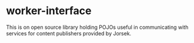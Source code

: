 # worker-interface

This is on open source library holding POJOs useful in communicating with services for content publishers provided by Jorsek.
